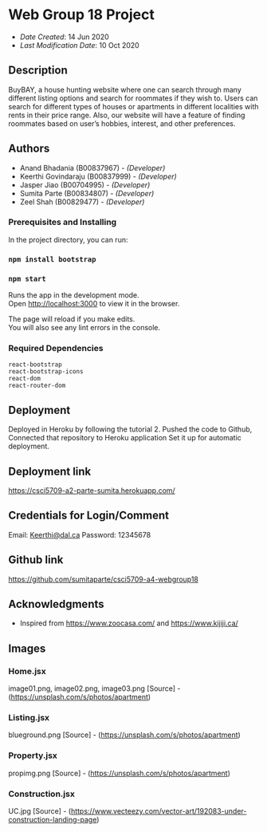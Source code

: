 # Web Group 18 Project


* *Date Created*: 14 Jun 2020
* *Last Modification Date*: 10 Oct 2020

## Description
BuyBAY, a house hunting website where one can search through many different listing options and search for roommates if they wish to. Users can search for different types of houses or apartments in different localities with rents in their price range. Also, our website will have a feature of finding roommates based on user’s hobbies, interest, and other preferences.


## Authors

* Anand Bhadania (B00837967) - *(Developer)*
* Keerthi Govindaraju (B00837999) - *(Developer)*
* Jasper Jiao (B00704995) - *(Developer)*
* Sumita Parte (B00834807) - *(Developer)*
* Zeel Shah (B00829477) - *(Developer)*


### Prerequisites and Installing

In the project directory, you can run:

### `npm install bootstrap`
### `npm start`

Runs the app in the development mode.<br />
Open [http://localhost:3000](http://localhost:3000) to view it in the browser.

The page will reload if you make edits.<br />
You will also see any lint errors in the console.

### Required Dependencies
```
react-bootstrap
react-bootstrap-icons
react-dom
react-router-dom

```
## Deployment

Deployed in Heroku by following the tutorial 2.
Pushed the code to Github,
Connected that repository to Heroku application
Set it up for automatic deployment.

## Deployment link
https://csci5709-a2-parte-sumita.herokuapp.com/

## Credentials for Login/Comment 
Email: Keerthi@dal.ca
Password: 12345678

## Github link
https://github.com/sumitaparte/csci5709-a4-webgroup18


## Acknowledgments

* Inspired from https://www.zoocasa.com/ and https://www.kijiji.ca/

## Images

### Home.jsx

image01.png, image02.png, image03.png [Source] - (https://unsplash.com/s/photos/apartment)

###  Listing.jsx

blueground.png [Source] - (https://unsplash.com/s/photos/apartment)

###  Property.jsx

propimg.png  [Source] - (https://unsplash.com/s/photos/apartment)

###  Construction.jsx

UC.jpg  [Source] - (https://www.vecteezy.com/vector-art/192083-under-construction-landing-page)
